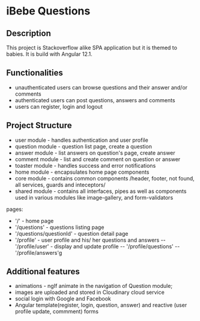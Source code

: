 # iBebe Questions

## Description

This project is Stackoverflow alike SPA application but it is themed to babies. It is build with Angular 12.1.

## Functionalities

- unauthenticated users can browse questions and their answer and/or comments
- authenticated users can post questions, answers and comments
- users can register, login and logout

## Project Structure

- user module - handles authentication and user profile
- question module - question list page, create a question
- answer module - list answers on question's page, create answer
- comment module - list and create comment on question or answer
- toaster module - handles success and error notifications
- home module - encapsulates home page components
- core module - contains common components /header, footer, not found, all services, guards and inteceptors/
- shared module - contains all interfaces, pipes as well as components used in various modules like image-gallery, and form-validators

pages:

- '/' - home page
- '/questions' - questions listing page
- '/questions/questionId' - question detail page
- '/profile' - user profile and his/ her questions and answers
  -- '/profile/user' - display and update profile
  -- '/profile/questions'
  -- '/profile/answers'g

## Additional features

- animations - ngIf animate in the navigation of Question module;
- images are uploaded and stored in Cloudinary cloud service
- social login with Google and Facebook
- Angular template(register, login, question, answer) and reactive (user profile update, commment) forms
